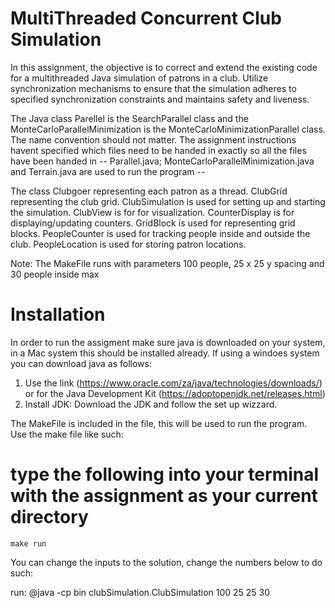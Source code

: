 # MultiThreaded Concurrent Club Simulation
In this assignment, the objective is to correct and extend the existing code for a multithreaded Java simulation of patrons in a club. Utilize synchronization mechanisms to ensure that the simulation adheres to specified synchronization constraints and maintains safety and liveness.


The Java class Parellel is the SearchParallel class and the MonteCarloParallelMinimization is the MonteCarloMinimizationParallel class. The name convention should not matter. The assignment instructions havent specified which files need to be handed in exactly so all the files have been handed in  -- Parallel.java; MonteCarloParallelMinimization.java and Terrain.java are used to run the program --

The class Clubgoer representing each patron as a thread. ClubGrid representing the club grid. ClubSimulation is used for setting up and starting the simulation. ClubView is for for visualization. CounterDisplay is for displaying/updating counters. GridBlock is used for representing grid blocks. PeopleCounter is used for tracking people inside and outside the club. PeopleLocation is used for storing patron locations.

Note: The MakeFile runs with parameters 100 people, 25 x 25 y spacing and 30 people inside max
# Installation

In order to run the assigment make sure java is downloaded on your system, in a Mac system this should be installed already. If using a windoes system you can download java as follows:

1. Use the link (https://www.oracle.com/za/java/technologies/downloads/) or for the Java Development Kit (https://adoptopenjdk.net/releases.html)
2. Install JDK: Download the JDK and follow the set up wizzard.

The MakeFile is included in the file, this will be used to run the program. Use the make file like such:
# type the following into your terminal with the assignment as your current directory
    make run

You can change the inputs to the solution, change the numbers below to do such:

run: 
	@java -cp bin clubSimulation.ClubSimulation 100 25 25 30
